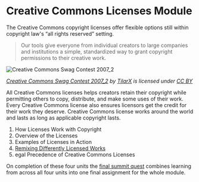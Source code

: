 # Creative Commons Licenses Module

The Creative Commons copyright licenses offer flexible options still within copyright law's “all rights reserved” setting.

> Our tools give everyone from individual creators to large companies and institutions a simple, standardized way to grant copyright permissions to their creative work.

![Creative Commons Swag Contest 2007_2](https://github.com/creativecommons/cc-cert-core/blob/master/images/licenses/cc-shirt.jpg "Creative Commons Swag Contest 2007_2")

*[Creative Commons Swag Contest 2007_2](https://flickr.com/photos/tylerstefanich/2117607887 "Creative Commons Swag Contest 2007_2") by [TilarX](https://flickr.com/people/tylerstefanich) is licensed under [CC BY](https://creativecommons.org/licenses/by/2.0/)*

All Creative Commons licenses helps creators retain their copyright while permitting others to copy, distribute, and make some uses of their work. Every Creative Commons license also ensures licensors get the credit for their work they deserve. Creative Commons license works around the world and lasts as long as applicable copyright lasts.

1. How Licenses Work with Copyright
2. Overview of the Licenses
3. Examples of Licenses in Action
4. [Remixing Differently Licensed Works](licenses/remixed.md)
5. egal Precedence of Creative Commons Licenses

On completion of these four units the [final summit quest](licenses-summit-quest.md) combines learning from across all four units into one final assignment for the whole module.
